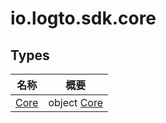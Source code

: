 # io.logto.sdk.core


## Types

| 名称 | 概要 |
|---|---|
| [Core](-core/index.md) | object [Core](-core/index.md) |
